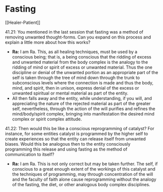# Fasting
[[Healer-Patient]]

41.21: You mentioned in the last session that fasting was a method of removing unwanted thought-forms. Can you expand on this process and explain a little more about how this works?
- **Ra:** I am Ra. This, as all healing techniques, must be used by a conscious being; that is, a being conscious that the ridding of excess and unwanted material from the body complex is the analogy to the ridding of mind or spirit of excess or unwanted material. Thus the one discipline or denial of the unwanted portion as an appropriate part of the self is taken through the tree of mind down through the trunk to subconscious levels where the connection is made and thus the body, mind, and spirit, then in unison, express denial of the excess or unwanted spiritual or mental material as part of the entity.
- All then falls away and the entity, while understanding, if you will, and appreciating the nature of the rejected material as part of the greater self, nevertheless, through the action of the will purifies and refines the mind/body/spirit complex, bringing into manifestation the desired mind complex or spirit complex attitude.

41.22: Then would this be like a conscious reprogramming of catalyst? For instance, for some entities catalyst is programmed by the higher self to create experiences so that the entity can release itself from unwanted biases. Would this be analogous then to the entity consciously programming this release and using fasting as the method of communication to itself?
- **Ra:** I am Ra. This is not only correct but may be taken further. The self, if conscious to a great enough extent of the workings of this catalyst and the techniques of programming, may through concentration of the will and the faculty of faith alone cause reprogramming without the analogy of the fasting, the diet, or other analogous body complex disciplines.